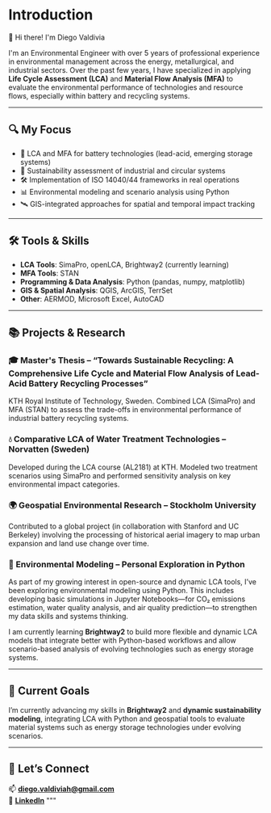 # Introduction 

👋 Hi there! I'm Diego Valdivia

I'm an Environmental Engineer with over 5 years of professional experience in environmental management across the energy, metallurgical, and industrial sectors. Over the past few years, I have specialized in applying **Life Cycle Assessment (LCA)** and **Material Flow Analysis (MFA)** to evaluate the environmental performance of technologies and resource flows, especially within battery and recycling systems.

---

## 🔍 My Focus

- 🔋 LCA and MFA for battery technologies (lead-acid, emerging storage systems)
- 🌱 Sustainability assessment of industrial and circular systems
- 🛠️ Implementation of ISO 14040/44 frameworks in real operations
- 📊 Environmental modeling and scenario analysis using Python
- 🛰️ GIS-integrated approaches for spatial and temporal impact tracking

---

## 🛠 Tools & Skills

- **LCA Tools**: SimaPro, openLCA, Brightway2 (currently learning)  
- **MFA Tools**: STAN  
- **Programming & Data Analysis**: Python (pandas, numpy, matplotlib)  
- **GIS & Spatial Analysis**: QGIS, ArcGIS, TerrSet  
- **Other**: AERMOD, Microsoft Excel, AutoCAD  

---

## 📚 Projects & Research

### 🎓 Master's Thesis – “Towards Sustainable Recycling: A Comprehensive Life Cycle and Material Flow Analysis of Lead-Acid Battery Recycling Processes”
KTH Royal Institute of Technology, Sweden. Combined LCA (SimaPro) and MFA (STAN) to assess the trade-offs in environmental performance of industrial battery recycling systems.

### 💧 Comparative LCA of Water Treatment Technologies – Norvatten (Sweden)
Developed during the LCA course (AL2181) at KTH. Modeled two treatment scenarios using SimaPro and performed sensitivity analysis on key environmental impact categories.

### 🌍 Geospatial Environmental Research – Stockholm University
Contributed to a global project (in collaboration with Stanford and UC Berkeley) involving the processing of historical aerial imagery to map urban expansion and land use change over time.

### 🧮 Environmental Modeling – Personal Exploration in Python
As part of my growing interest in open-source and dynamic LCA tools, I’ve been exploring environmental modeling using Python. This includes developing basic simulations in Jupyter Notebooks—for CO₂ emissions estimation, water quality analysis, and air quality prediction—to strengthen my data skills and systems thinking.

I am currently learning **Brightway2** to build more flexible and dynamic LCA models that integrate better with Python-based workflows and allow scenario-based analysis of evolving technologies such as energy storage systems.

---

## 🎯 Current Goals

I’m currently advancing my skills in **Brightway2** and **dynamic sustainability modeling**, integrating LCA with Python and geospatial tools to evaluate material systems such as energy storage technologies under evolving scenarios.

---

## 🤝 Let’s Connect

📫 **[diego.valdiviah@gmail.com](mailto:diego.valdiviah@gmail.com)**  
🔗 **[LinkedIn](https://www.linkedin.com/in/valdiviadiego/)**
"""


